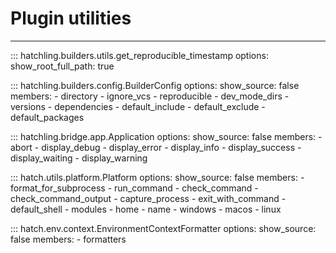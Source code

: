 # Plugin utilities

-----

::: hatchling.builders.utils.get_reproducible_timestamp
    options:
      show_root_full_path: true

::: hatchling.builders.config.BuilderConfig
    options:
      show_source: false
      members:
      - directory
      - ignore_vcs
      - reproducible
      - dev_mode_dirs
      - versions
      - dependencies
      - default_include
      - default_exclude
      - default_packages

::: hatchling.bridge.app.Application
    options:
      show_source: false
      members:
      - abort
      - display_debug
      - display_error
      - display_info
      - display_success
      - display_waiting
      - display_warning

::: hatch.utils.platform.Platform
    options:
      show_source: false
      members:
      - format_for_subprocess
      - run_command
      - check_command
      - check_command_output
      - capture_process
      - exit_with_command
      - default_shell
      - modules
      - home
      - name
      - windows
      - macos
      - linux

::: hatch.env.context.EnvironmentContextFormatter
    options:
      show_source: false
      members:
      - formatters
